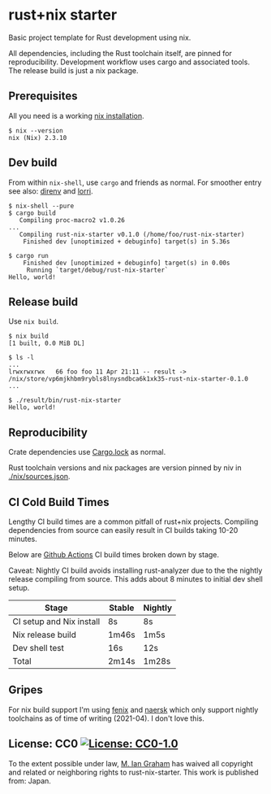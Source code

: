 # rust+nix starter

Basic project template for Rust development using nix.

All dependencies, including the Rust toolchain itself, are pinned for reproducibility. Development workflow uses cargo and associated tools. The release build is just a nix package.

## Prerequisites

All you need is a working [nix installation](https://nixos.org/guides/install-nix.html).

```console
$ nix --version
nix (Nix) 2.3.10
```

## Dev build

From within `nix-shell`, use `cargo` and friends as normal. For smoother entry see also: [direnv](https://nixos.wiki/wiki/Development_environment_with_nix-shell) and [lorri](https://github.com/target/lorri).

```console
$ nix-shell --pure
$ cargo build
   Compiling proc-macro2 v1.0.26
...
   Compiling rust-nix-starter v0.1.0 (/home/foo/rust-nix-starter)
    Finished dev [unoptimized + debuginfo] target(s) in 5.36s

$ cargo run
    Finished dev [unoptimized + debuginfo] target(s) in 0.00s
     Running `target/debug/rust-nix-starter`
Hello, world!
```

## Release build

Use `nix build`.

```console
$ nix build
[1 built, 0.0 MiB DL]

$ ls -l
...
lrwxrwxrwx   66 foo foo 11 Apr 21:11 -- result -> /nix/store/vp6mjkhbm9rybls8lnysndbca6k1xk35-rust-nix-starter-0.1.0
...

$ ./result/bin/rust-nix-starter
Hello, world!
```

## Reproducibility

Crate dependencies use [Cargo.lock](./Cargo.lock) as normal.

Rust toolchain versions and nix packages are version pinned by niv in [./nix/sources.json](./nix/sources.json).

## CI Cold Build Times

Lengthy CI build times are a common pitfall of rust+nix projects. Compiling dependencies from source can easily result in CI builds taking 10-20 minutes.

Below are [Github Actions](https://github.com/miangraham/rust-nix-starter/actions) CI build times broken down by stage.

Caveat: Nightly CI build avoids installing rust-analyzer due to the the nightly release compiling from source. This adds about 8 minutes to initial dev shell setup.

| Stage | Stable | Nightly |
| --- | --- | --- |
| CI setup and Nix install | 8s | 8s |
| Nix release build | 1m46s | 1m5s |
| Dev shell test | 16s | 12s |
| Total | 2m14s | 1m28s |

## Gripes

For nix build support I'm using [fenix](https://github.com/nix-community/fenix) and [naersk](https://github.com/nmattia/naersk) which only support nightly toolchains as of time of writing (2021-04). I don't love this.

## License: CC0 [![License: CC0-1.0](https://licensebuttons.net/p/zero/1.0/80x15.png)](http://creativecommons.org/publicdomain/zero/1.0/)

To the extent possible under law, [M. Ian Graham](https://github.com/miangraham) has waived all copyright and related or neighboring rights to rust-nix-starter. This work is published from: Japan.
